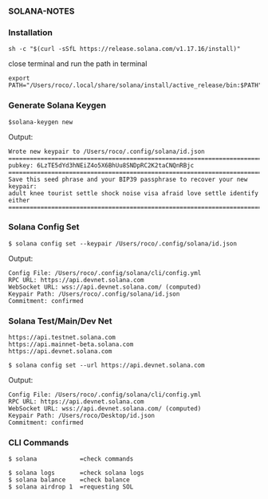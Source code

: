 ### SOLANA-NOTES

### Installation
```
sh -c "$(curl -sSfL https://release.solana.com/v1.17.16/install)"
```
close terminal and run the path in terminal
```
export PATH="/Users/roco/.local/share/solana/install/active_release/bin:$PATH"
```
### Generate Solana Keygen
```
$solana-keygen new 
```
Output:
```
Wrote new keypair to /Users/roco/.config/solana/id.json
=============================================================================
pubkey: 6LzTE5dYd3hNEiZ4o5X6BhUu8SNDpRC2K2taCNQnRBjc
=============================================================================
Save this seed phrase and your BIP39 passphrase to recover your new keypair:
adult knee tourist settle shock noise visa afraid love settle identify either
=============================================================================
```
### Solana Config Set
```
$ solana config set --keypair /Users/roco/.config/solana/id.json
```
Output:
```
Config File: /Users/roco/.config/solana/cli/config.yml
RPC URL: https://api.devnet.solana.com 
WebSocket URL: wss://api.devnet.solana.com/ (computed)
Keypair Path: /Users/roco/.config/solana/id.json 
Commitment: confirmed 
```
### Solana Test/Main/Dev Net
```
https://api.testnet.solana.com
https://api.mainnet-beta.solana.com
https://api.devnet.solana.com
```
```
$ solana config set --url https://api.devnet.solana.com
```
Output:
```
Config File: /Users/roco/.config/solana/cli/config.yml
RPC URL: https://api.devnet.solana.com 
WebSocket URL: wss://api.devnet.solana.com/ (computed)
Keypair Path: /Users/roco/Desktop/id.json 
Commitment: confirmed
```
### CLI Commands
```
$ solana            =check commands
```
```
$ solana logs       =check solana logs
$ solana balance    =check balance
$ solana airdrop 1  =requesting SOL 
```
